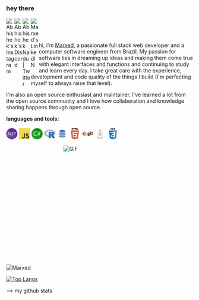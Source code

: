 ### hey there 
<a href="https://www.instagram.com/markuzoid/">
  <img align="left" alt="Abhishek's Instagram" width="22px" src="https://raw.githubusercontent.com/hussainweb/hussainweb/main/icons/instagram.png" />
</a>
<a href="https://discord.gg/XTW52Kt">
  <img align="left" alt="Abhishek's Discord" width="22px" src="https://raw.githubusercontent.com/peterthehan/peterthehan/master/assets/discord.svg" />
</a>
<a href="https://twitter.com/mharkuz">
  <img align="left" alt="Abhishek Naidu | Twitter" width="22px" src="https://raw.githubusercontent.com/peterthehan/peterthehan/master/assets/twitter.svg" />
</a>
<a href="https://www.linkedin.com/in/mcarvalhocruz/">
  <img align="left" alt="Marxed's LinkedIN" width="22px" src="https://raw.githubusercontent.com/peterthehan/peterthehan/master/assets/linkedin.svg" />
</a>

<br />

<br />
<br />

hi, i'm [Marxed](https://ddd.me/), a passionate full stack web developer and a computer software engineer from Brazil. My passion for software lies in dreaming up ideas and making them come true with elegant interfaces and functions and continuing to study and learn every day. I take great care with the experience, development and code quality of the things I build (I'm perfecting myself to always raise that level).

I'm also an open source enthusiast and maintainer. I've learned a lot from the open source community and I love how collaboration and knowledge sharing happens through open source.
  
**languages and tools:**  
<br />
<code><img height="30" src="https://raw.githubusercontent.com/github/explore/80688e429a7d4ef2fca1e82350fe8e3517d3494d/topics/dotnet/dotnet.png"></code>
<code><img height="30" src="https://raw.githubusercontent.com/github/explore/80688e429a7d4ef2fca1e82350fe8e3517d3494d/topics/javascript/javascript.png"></code>
<code><img height="30" src="https://raw.githubusercontent.com/github/explore/80688e429a7d4ef2fca1e82350fe8e3517d3494d/topics/csharp/csharp.png"></code>
<code><img height="30" src="https://raw.githubusercontent.com/github/explore/80688e429a7d4ef2fca1e82350fe8e3517d3494d/topics/r/r.png"></code>
<code><img height="30" src="https://raw.githubusercontent.com/github/explore/80688e429a7d4ef2fca1e82350fe8e3517d3494d/topics/sql/sql.png"></code>
<code><img height="30" src="https://raw.githubusercontent.com/github/explore/80688e429a7d4ef2fca1e82350fe8e3517d3494d/topics/html/html.png"></code>
<code><img height="30" src="https://raw.githubusercontent.com/github/explore/80688e429a7d4ef2fca1e82350fe8e3517d3494d/topics/git/git.png"></code>
<code><img height="30" src="https://raw.githubusercontent.com/github/explore/80688e429a7d4ef2fca1e82350fe8e3517d3494d/topics/java/java.png"></code>
<code><img height="30" src="https://raw.githubusercontent.com/github/explore/80688e429a7d4ef2fca1e82350fe8e3517d3494d/topics/css/css.png"></code>

<div class="row">
  <div class="column">
  <img align="right" alt="GIF" src="https://github.com/abhisheknaiidu/abhisheknaiidu/blob/master/code.gif?raw=true" width="350" height="320" />
  </div>
  <div class="column">
   <img src="https://github-readme-stats.vercel.app/api?username=Marxed&show_icons=true&theme=gotham" alt="Marxed" />
  </div>
</div>


[![Top Langs](https://github-readme-stats.vercel.app/api/top-langs/?username=marxed)](https://github.com/marxed/github-readme-stats)


<!--START_SECTION:waka-->
<!--END_SECTION:waka-->

--> my github stats
<br />




